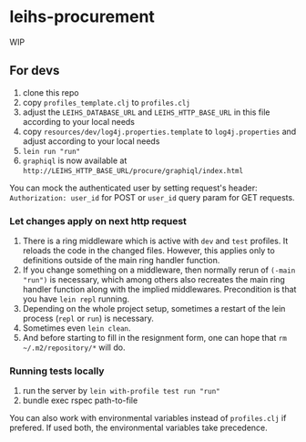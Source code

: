 # leihs-procurement

WIP

## For devs

1. clone this repo
2. copy `profiles_template.clj` to `profiles.clj`
3. adjust the `LEIHS_DATABASE_URL` and `LEIHS_HTTP_BASE_URL` in this file according to your local needs
4. copy `resources/dev/log4j.properties.template` to `log4j.properties` and adjust according to your local needs
5. `lein run "run"`
6. `graphiql` is now available at `http://LEIHS_HTTP_BASE_URL/procure/graphiql/index.html`

You can mock the authenticated user by setting request's header: `Authorization: user_id` for POST or
`user_id` query param for GET requests.

### Let changes apply on next http request

1. There is a ring middleware which is active with `dev` and `test` profiles. It reloads the code in the changed files. However, this applies only to definitions outside of the main ring handler function. 
2. If you change something on a middleware, then normally rerun of `(-main "run")` is necessary, which among others also recreates the main ring handler function along with the implied middlewares. Precondition is that you have `lein repl` running.
3. Depending on the whole project setup, sometimes a restart of the lein process (`repl` or `run`) is necessary.
4. Sometimes even `lein clean`.
5. And before starting to fill in the resignment form, one can hope that `rm ~/.m2/repository/*` will do.

### Running tests locally

1. run the server by `lein with-profile test run "run"`
2. bundle exec rspec path-to-file

You can also work with environmental variables instead of `profiles.clj` if prefered. If used both, the
environmental variables take precedence.
